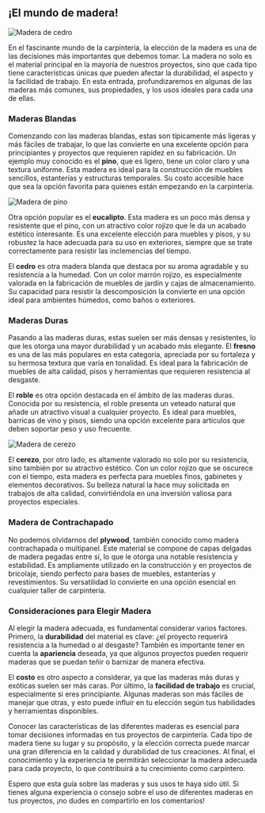 ## ¡El mundo de madera!

![Madera de cedro](/images/blog/conociendo-las-maderas/cedro.jpg)

En el fascinante mundo de la carpintería, la elección de la madera es una de las decisiones más importantes que debemos tomar. La madera no solo es el material principal en la mayoría de nuestros proyectos, sino que cada tipo tiene características únicas que pueden afectar la durabilidad, el aspecto y la facilidad de trabajo. En esta entrada, profundizaremos en algunas de las maderas más comunes, sus propiedades, y los usos ideales para cada una de ellas.

### Maderas Blandas

Comenzando con las maderas blandas, estas son típicamente más ligeras y más fáciles de trabajar, lo que las convierte en una excelente opción para principiantes y proyectos que requieren rapidez en su fabricación. Un ejemplo muy conocido es el **pino**, que es ligero, tiene un color claro y una textura uniforme. Esta madera es ideal para la construcción de muebles sencillos, estanterías y estructuras temporales. Su costo accesible hace que sea la opción favorita para quienes están empezando en la carpintería.

![Madera de pino](/images/blog/conociendo-las-maderas/pino.jpg)

Otra opción popular es el **eucalipto**. Esta madera es un poco más densa y resistente que el pino, con un atractivo color rojizo que le da un acabado estético interesante. Es una excelente elección para muebles y pisos, y su robustez la hace adecuada para su uso en exteriores, siempre que se trate correctamente para resistir las inclemencias del tiempo.

El **cedro** es otra madera blanda que destaca por su aroma agradable y su resistencia a la humedad. Con un color marrón rojizo, es especialmente valorada en la fabricación de muebles de jardín y cajas de almacenamiento. Su capacidad para resistir la descomposición la convierte en una opción ideal para ambientes húmedos, como baños o exteriores.

### Maderas Duras

Pasando a las maderas duras, estas suelen ser más densas y resistentes, lo que les otorga una mayor durabilidad y un acabado más elegante. El **fresno** es una de las más populares en esta categoría, apreciada por su fortaleza y su hermosa textura que varía en tonalidad. Es ideal para la fabricación de muebles de alta calidad, pisos y herramientas que requieren resistencia al desgaste.

El **roble** es otra opción destacada en el ámbito de las maderas duras. Conocida por su resistencia, el roble presenta un veteado natural que añade un atractivo visual a cualquier proyecto. Es ideal para muebles, barricas de vino y pisos, siendo una opción excelente para artículos que deben soportar peso y uso frecuente.

![Madera de cerezo](/images/blog/conociendo-las-maderas/cerezo.jpg)

El **cerezo**, por otro lado, es altamente valorado no solo por su resistencia, sino también por su atractivo estético. Con un color rojizo que se oscurece con el tiempo, esta madera es perfecta para muebles finos, gabinetes y elementos decorativos. Su belleza natural la hace muy solicitada en trabajos de alta calidad, convirtiéndola en una inversión valiosa para proyectos especiales.

### Madera de Contrachapado

No podemos olvidarnos del **plywood**, también conocido como madera contrachapada o multipanel. Este material se compone de capas delgadas de madera pegadas entre sí, lo que le otorga una notable resistencia y estabilidad. Es ampliamente utilizado en la construcción y en proyectos de bricolaje, siendo perfecto para bases de muebles, estanterías y revestimientos. Su versatilidad lo convierte en una opción esencial en cualquier taller de carpintería.

### Consideraciones para Elegir Madera

Al elegir la madera adecuada, es fundamental considerar varios factores. Primero, la **durabilidad** del material es clave: ¿el proyecto requerirá resistencia a la humedad o al desgaste? También es importante tener en cuenta la **apariencia** deseada, ya que algunos proyectos pueden requerir maderas que se puedan teñir o barnizar de manera efectiva.

El **costo** es otro aspecto a considerar, ya que las maderas más duras y exóticas suelen ser más caras. Por último, la **facilidad de trabajo** es crucial, especialmente si eres principiante. Algunas maderas son más fáciles de manejar que otras, y esto puede influir en tu elección según tus habilidades y herramientas disponibles.

Conocer las características de las diferentes maderas es esencial para tomar decisiones informadas en tus proyectos de carpintería. Cada tipo de madera tiene su lugar y su propósito, y la elección correcta puede marcar una gran diferencia en la calidad y durabilidad de tus creaciones. Al final, el conocimiento y la experiencia te permitirán seleccionar la madera adecuada para cada proyecto, lo que contribuirá a tu crecimiento como carpintero.

Espero que esta guía sobre las maderas y sus usos te haya sido útil. Si tienes alguna experiencia o consejo sobre el uso de diferentes maderas en tus proyectos, ¡no dudes en compartirlo en los comentarios!
